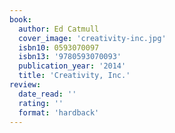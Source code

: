 ```yaml
---
book:
  author: Ed Catmull
  cover_image: 'creativity-inc.jpg'
  isbn10: 0593070097
  isbn13: '9780593070093'
  publication_year: '2014'
  title: 'Creativity, Inc.'
review:
  date_read: ''
  rating: ''
  format: 'hardback'
---
```

